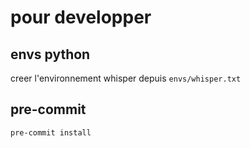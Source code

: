 # pour developper

## envs python

creer l'environnement whisper depuis `envs/whisper.txt`

## pre-commit

`pre-commit install`